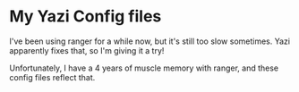 # My Yazi Config files

I've been using ranger for a while now, but it's still too slow sometimes. Yazi apparently fixes that, so I'm giving it a try! 

Unfortunately, I have a 4 years of muscle memory with ranger, and these config files reflect that. 

